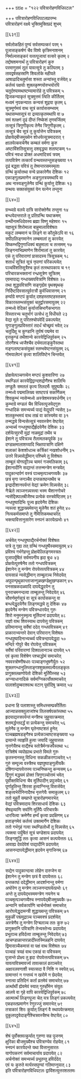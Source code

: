 +++
title = "१२२ पवित्रारोहणविधिपटलः"

+++
पवित्रारोहणविधिपटलप्रारम्भः  
पवित्रारोहणं वक्ष्ये भुक्तिमुक्तिप्रदं शुभम्  

[[६३९]]  

सर्वलोकहितं पुण्यं सर्वसम्पत्करं परम् १  
पूजासङ्कर्षणं चैव विश्वे कृत्रिमनाशनम्  
निर्माल्यसङ्करं यत्तत्पूजायां वत्सरे कृतम् २  
तद्दोषशमनार्थं तु पवित्रारोहणं कुरु  
परमाणुसमं तूलं यावत्सूत्रे तु कल्पितम् ३  
तावद्वर्षसहस्राणि शिवलोके महीयते  
आषाढादिचतुर्मासा शस्ता अन्यांस्तु वर्जयेत् ४  
कर्तव्यं पक्षयोः शुक्लकृष्णयोरुभयोरपि  
चतुर्दश्यामथाष्टम्यामारोहे तु पवित्रकम् ५  
द्विजकन्याकृतं सूत्रमुत्तमं त्विति कीर्तितम्  
मध्यमं नृपकन्यातः कन्यसं शूद्रया कृतम् ६  
सूत्रमूर्णमयं वाथ सूत्रं कार्पाससम्भवम्  
यथासम्भवसूत्रं वा द्रव्यात्कृतमथापि वा ७  
समं श्लक्ष्णं दृढं दीप्तं निष्केशं तृणवर्जितम्  
तत्सूत्रं त्रिगुणीकृत्य तेनैव त्रिगुणीकृतम् ८  
तत्सूत्रं चैव सूत्रं तु कुर्यात्तेन पवित्रकम्  
प्रोक्षयेद्बीजमुख्येन शोधयेत्सूत्रमादरात् ९  
क्षालयेत्कवचेनैव कम्बलं वर्मणा कुरु  
अष्टाविंशतिसूत्रात्तु दशवृद्ध्या शताष्टकम् १०  
पवित्रं नवधा प्रोक्तं अधमादित्रयं त्रयम्  
तत्पवित्रेण तत्कार्यं ग्रन्थयस्तन्तुसङ्ख्यया ११  
दृढं बद्ध्वा पवित्रं तु तेष्वन्तरसमस्मृताः  
ग्रन्थिं कुर्यात्तथा वन्ये प्राकारेणैव देशिकः १२  
एकाङ्गुलप्रमाणेन अङ्गुलत्रयमथापि वा  
अथ नास्यङ्गुलेनैव ग्रन्थिं कुर्यात्तु देशिकः १३  
ग्रन्थयः सक्तसंयुक्तं येन यत्नेन तन्तुना  

[[६४०]]  

ग्रन्थ्यग्रे वलये दात्रि सारोक्तेनैव तन्तुना १४  
बन्धयेदन्तराले तु प्रतिग्रन्थि यथाक्रमम्  
ग्रन्थीनामधिदेवस्य ब्रह्मा विष्णु महेश्वरः १५  
यज्ञसूत्रं शिरोमाला बाहुमालाविशेषतः  
मकुटं लम्बमानं च लिङ्गे वा कौतुकेऽपि वा १६  
सपीठलिङ्गमानेन लम्बमालां तु कारयेत्  
विष्कम्भद्विगुणाधिक्यं बाहुमाला च तत्समम् १७  
लिङ्गनाभिप्रमाणेन शिरोमालां तु कारयेत्  
एकं तु परिवाराणां प्रासादस्य त्रिसूत्रकम् १८  
शतार्धं सूत्रितं सूत्रं नृपाणां परिकल्पयेत्  
पञ्चविंशतिसूत्रैश्च कृतं तत्स्थापकाय च १९  
परिचारकभक्तानां रन्ध्रसूत्रेण सूत्रितम्  
एवमापाद्य गन्धाख्यपवित्राणि विशेषतः २०  
तथा शुद्धपवित्राणि सङ्गृह्येव पृथक्पृथक्  
निर्दिष्टदिवसात्पूर्वरात्रौ कुर्वधिवासनम् २१  
हर्म्याग्रे मण्टपं कुर्यात् दशहस्ताष्टहस्तकम्  
विकारस्तम्भसंयुक्तं चतुर्द्वारसमायुतम् २२  
तन्मध्ये वेदिकां कुर्यात्तत्त्रिभागैकभागतः  
विस्तारभ्य चतुर्भागं उत्सेधं तु विधीयते २३  
वेद्या मूले तु परितश्चोपवेदिं प्रकल्पयेत्  
युगाङ्गुलप्रविस्तारं तदर्धं चोच्छ्रयं भवेत् २४  
चतुर्दिक्षु च कुण्डानि तुर्यश्रं पद्ममेव वा  
वृत्तकुण्डं तथैशान्ये कारयेद्विधिपूर्वकम् २५  
तोरणैश्च ध्वजैश्चैव दर्भमालाङ्कुरैस्तथा  
मङ्गलाष्टकसंयुक्तं स्तम्भवेष्टनसंयुतम् २६  
गोमयालेपनं कृत्वा शालिपिष्टेन चिन्तयेत्  

[[६४१]]  

प्रोक्षयेत्पञ्चगव्येन मण्टपं कुशवारिणा २७  
स्थण्डिलं कारयेद्विद्वान्दशद्रोणैश्च शालिभिः  
तण्डुलैः समतलं कृत्य तिलदर्भैः सुपुष्पकैः २८  
तन्मध्ये पद्ममालिख्य साष्टपत्रं सकर्णिकम्  
शिवकुम्भं न्यसेन्मध्ये अस्त्रेशमस्त्रवर्धनीम् २९  
कुम्भाग्रे मण्डलं चैव विधिवत्पूजयेद्गुरुः  
गन्धादिकं समभ्यर्च्य पाद्यं वेद्युपरि न्यसेत् ३०  
शातकुम्भमयं वाथ ताम्रं वा कांस्यमेव वा ३१  
तन्मद्ध्ये विन्यसेत्सूत्रं नववस्त्रेण वेष्टयेत्  
अभ्यर्च्य गन्धपुष्पाद्यैर्हृदयेनैव देशिकः ३३  
दर्शयेत्सुरभी मुद्रां नाळमुद्रां तथैव च  
ईशाने तु पवित्रञ्च तैलामलकपूर्वके ३४  
दण्डाक्षमालाशय्यादि भिक्षापात्राणि दक्षिणे  
शलाकां केशशोधञ्च कर्त्रिकां नखशोधनीम् ३५  
उत्तरे विन्न्यसेद्धीमान् पश्चिमे तु विशेषतः  
ताम्बूलं योगपट्टीञ्च चामरं गजमलिकाम् ३६  
ईशानादीनि सद्यान्तं तत्तन्मन्त्रेण मन्त्रयेत्  
पादुकान्दर्पणं वस्त्रं पञ्चमृत्पञ्चगव्यकैः ३७  
छत्रं मृगा जनञ्चैव दन्तकाष्ठन्तथैव च  
इन्द्रादीशानपर्यन्तं वेद्यां क्रमेण विन्न्यसेत् ३८  
नैर्ऋते त्वञ्जनन्न्यस्त्वा भस्म चैशानगोचरे  
न्यसेद्दिक्पालबीजैश्च प्रत्येकं वस्त्रवेष्टितम् ३९  
गन्धपुष्पादिभिः पूज्य हृदयेनैव देशिकः  
न्यस्त्वा शुद्धाख्यमेवन्तु मूलेनैव शतं हुनेत् ४०  
नित्यकर्मसमाप्ते तु नैमित्तिकमथाचरेत्  
भक्त्यावित्तानुसारेण स्नपनं कारयेत्प्रभोः ४१  

[[६४२]]  

अर्चयेत् गन्धपुष्पाद्यैरर्चनोक्तं विशेषतः  
पात्रे तु गृह्य तत् ग्रन्थिं गन्धपुष्पैस्समायुतम् ४२  
प्रविश्य गर्भगेहन्तु प्रोक्षयेल्लिङ्गमस्त्रतः  
पूजापर्युषितं सर्वमपनीय हृदा बुधः ४३  
प्रोक्षयेत्पुरुषेनैव ततो गन्धपवित्रकम्  
ईशानेन तु मन्त्रेण रोपयेत्तत्पवित्रकम् ४४  
पायसान्नं न्यसेद्धीमान् ताम्बूलञ्च निवेदयेत्  
अपूपान्पृथुकान्लाजान्गुळखण्डेक्षुखण्डकान् ४५  
पनसाम्रकदळ्यादि दापयेद्धृदयेन तु  
पुनराचमनन्दत्वा ताम्बूलन्तु निवेदयेत् ४६  
सौवर्णमूर्णसूत्रं वा सूत्रं कार्पासकन्तु वा  
बन्धयेद्धृदयेनैव लिङ्गमद्ध्ये तु देशिकः ४७  
हृदयेनैव मन्त्रेण पवित्रन्धारयेत् गुरुः  
शिरो मनुमनुस्मृत्य मूर्तिपानां प्रदापयेत् ४८  
राज्ञो वाथ शिवस्याथ दापयेत्तु पवित्रकम्  
प्रतिमानान्तु सर्वेषां ददेत् गन्धपवित्रकम् ४९  
प्राकाराभ्यन्तरे देवान् परिवारान् विशेषतः  
गन्धपुष्पादिनाभ्यर्च्च्य पवित्रन्दापयेद्धृदा ५०  
मन्दिरे गोपुरे चैव रोपयेत्तु पवित्रकम्  
सर्वेषां परिवाराणां दिक्पालानाञ्च दापयेत् ५१  
एवं कृत्वा विशेषेण पश्चाद्धोमं समाचरेत्  
नववस्त्रोष्णीषधरः पञ्चाङ्गभूषणैर्युतः ५२  
शुक्लगन्धानुलिप्ताङ्गश्शुक्लमाल्यैरलङ्कृतः  
प्रागुक्तलक्षणोपेतो देशिको मूर्तिपैस्सह ५३  
अग्न्याधानादिकं सर्वमग्निकार्योक्तमाचरेत्  
पालाशोदुम्बराश्वत्थ वटान् पूर्वादिषु क्रमात् ५४  

[[६४३]]  

प्रधाना हि पलाशास्तु समिधस्सम्प्रकीर्तिताः  
आज्यान्नसक्तुलाजांश्च तिलसर्षपकांस्तथा ५५  
हृदयाद्यस्त्रपर्यन्तं मन्त्रैश्च जुहुयात्क्रमात्  
शतमर्द्धन्तदर्द्धं वा प्रत्येकन्तु समाचरेत् ५६  
मूलेनैव तु मन्त्रेण घृतेनाष्टशतं हुनेत्  
पञ्चब्रह्मषडङ्गैश्च प्रत्येकञ्चाष्टसङ्ख्यया ५७  
द्रव्यान्ते व्याहृतिं हुत्वा जयादिं जुहुयात्ततः  
नृत्तगेयैश्च वाद्यैश्च स्तोत्रैर्मन्त्रजपैस्तथा ५८  
रात्रिशेषं व्यपोह्याथ प्रभाते विमले गुरुः  
कृतस्नानस्तु विधिना सकळीकरणञ्चरेत् ५९  
गुरुं सम्पूज्य वस्त्रैश्च यज्ञपुष्पाङ्गुलीयकैः  
दषिणान्दापयेत्तस्य पञ्चनिष्कन्तु कन्यसम् ६०  
द्विगुणं मद्ध्यमं प्रोक्तं त्रिगुणञ्चोत्तमं भवेत्  
पूर्वोक्तविधिना चैव मूर्तिपादीन् प्रपूजयेत् ६१  
पूर्णाहुतिन्तु शिरसा हुत्वाग्निन्तु विसर्जयेत्  
शङ्त्वभेरीनिनादैश्च नृत्तगेयैः समाकुलम् ६२  
ततो मुहूर्ते सम्प्राप्ते सूत्रारोहणमारभेत्  
वेद्यां पवित्रमादाय शिरसाधार्य देशिकः ६३  
शेषद्रव्याणि सर्वाणि मूर्तिपैः परिचारकैः  
धारयित्वा क्रमेणैव हर्म्यं कृत्वा प्रदक्षिणम् ६४  
व्रताङ्गमेवं कर्तव्यं उक्तमार्गेण देशिकः  
ततो गर्भगृहं गत्वा स्थण्डिलोर्ध्वे तु विन्न्यसेत् ६५  
त्यक्त्वा पर्युषितं सूत्रं चण्डेशाय प्रदापयेत्  
लिङ्गशुद्धिं ततः कृत्वा आसनं कल्पयेत्ततः ६६  
आवाह्य देवदेवेशं पाद्यादीनि प्रदापयेत्  
आसनन्दापयेद्धीमान् हृदयेन मृगाजिनम् ६७  

[[६४४]]  

सद्येन पादुकान्दत्वा लोहेन दारुजेन वा  
ईशानेन तु मन्त्रेण छत्रं वै दापयेत्ततः ६८  
दन्तकाष्ठं ददेद्धीमान् आदर्शानान्तु वर्मणा  
अघोरेण तु मन्त्रेण त्वञ्जनन्दापयेत्प्रभोः ६९  
अन्ते तु दापयेद्भस्ममन्त्रेण नयनेन च  
पञ्चमृत्पञ्चगव्यैश्च स्नापयेद्बीजमुख्यकैः ७०  
अन्यानि सर्वकार्याणि चार्चनोक्तं समाचरेत्  
आरोपयेद्धृदामन्त्री शुद्धाख्यन्तु पवित्रकम् ७१  
मुकुळीं पद्ममुद्राञ्च पञ्चवक्त्रं प्रदर्शयेत्  
अस्त्रेणैव तु मन्त्रेण दिग्बलञ्च ततः कुरु ७२  
प्रागुक्तानि पवित्राणि तेभ्यस्तेभ्यः प्रदापयेत्  
प्रभूतञ्च हविर्दत्वा ताम्बूलन्तु निवेदयेत् ७३  
आचण्डाळान्तरन्नादींस्तस्मिन्नहनि दापयेत्  
द्विमासञ्चैकमासं वा पक्षं वाथ विशेषतः ७४  
पञ्चाहं त्रयहं वाथ एकाहं वा पवित्रकम्  
पूजान्ते प्रोक्ष्य तु हृदा रोपयेत्तत्पवित्रकम् ७५  
यावत्पवित्रमावर्ज्य तावत्कालं व्रतञ्चरेत्  
अक्षारलवणाशी स्यात्सदा वै निशि न स्वपेत् ७६  
ग्रामान्तरं न गन्तव्यं न खरोमे न छेदयेत्  
स्नात्वा प्रतिदिनं कर्ता व्रतमेवं समाचरेत् ७७  
अर्त्थार्थी ह्येवमेवं स्यात् गुरुर्होमेन संयुतः  
आलये वा गृहे वापि कारयेद्विधिपूर्वकम् ७८  
आत्मार्त्थं लिङ्गपूजा चेत् यत्र लिङ्गं प्रकल्पयेत्  
एकहस्तप्रमाणेन रेणुरज्जुं समारभेत् ७९  
तत्राकारं शिरः कुर्यात् लिङ्गं वै स्थापयेत्क्रमात्  
दुकूलपट्टवेदाङ्गैश्चित्रवस्त्रैश्च वेष्टयेत् ८०  

[[६४५]]  

शेषं पूर्वोक्तवत्कुर्यात् गुरुणा सह पूजनम्  
क्षुरिका बीजमुख्यैश्च पवित्राण्येव रोहयेत् ८१  
स्नपनं कारयेदन्ते यथा वित्तानुसारतः  
यागोपकरणं सर्वमाचार्याय प्रदापयेत् ८२  
अर्चनोक्तं समभ्यर्च्य प्रभूतन्तु हविर्ददेत्  
एवं यः कुरुते मर्त्यस्सपुण्यां गतिमाप्नुयात् ८३  
इति पवित्रारोहणविधिपटलः द्वाविंशत्युत्तरशततमः  
